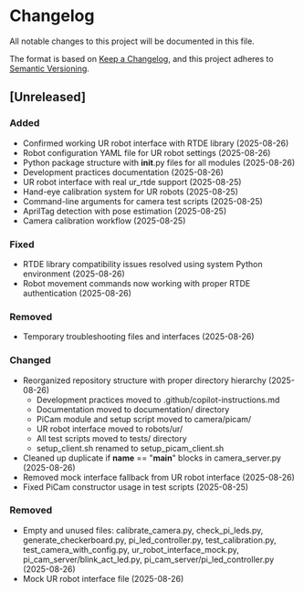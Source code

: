 # Changelog

All notable changes to this project will be documented in this file.

The format is based on [Keep a Changelog](https://keepachangelog.com/en/1.0.0/),
and this project adheres to [Semantic Versioning](https://semver.org/spec/v2.0.0.html).

## [Unreleased]

### Added
- Confirmed working UR robot interface with RTDE library (2025-08-26)
- Robot configuration YAML file for UR robot settings (2025-08-26)
- Python package structure with __init__.py files for all modules (2025-08-26)
- Development practices documentation (2025-08-26)
- UR robot interface with real ur_rtde support (2025-08-25)
- Hand-eye calibration system for UR robots (2025-08-25)
- Command-line arguments for camera test scripts (2025-08-25)
- AprilTag detection with pose estimation (2025-08-25)
- Camera calibration workflow (2025-08-25)

### Fixed
- RTDE library compatibility issues resolved using system Python environment (2025-08-26)
- Robot movement commands now working with proper RTDE authentication (2025-08-26)

### Removed
- Temporary troubleshooting files and interfaces (2025-08-26)

### Changed
- Reorganized repository structure with proper directory hierarchy (2025-08-26)
  - Development practices moved to .github/copilot-instructions.md
  - Documentation moved to documentation/ directory
  - PiCam module and setup script moved to camera/picam/
  - UR robot interface moved to robots/ur/
  - All test scripts moved to tests/ directory
  - setup_client.sh renamed to setup_picam_client.sh
- Cleaned up duplicate if __name__ == "__main__" blocks in camera_server.py (2025-08-26)
- Removed mock interface fallback from UR robot interface (2025-08-26)
- Fixed PiCam constructor usage in test scripts (2025-08-25)

### Removed
- Empty and unused files: calibrate_camera.py, check_pi_leds.py, generate_checkerboard.py, pi_led_controller.py, test_calibration.py, test_camera_with_config.py, ur_robot_interface_mock.py, pi_cam_server/blink_act_led.py, pi_cam_server/pi_led_controller.py (2025-08-26)
- Mock UR robot interface file (2025-08-26)
